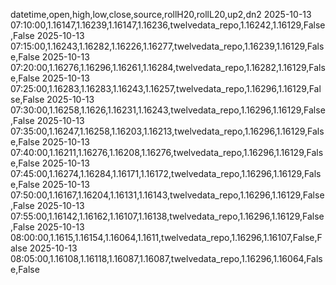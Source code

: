 datetime,open,high,low,close,source,rollH20,rollL20,up2,dn2
2025-10-13 07:10:00,1.16147,1.16239,1.16147,1.16236,twelvedata_repo,1.16242,1.16129,False,False
2025-10-13 07:15:00,1.16243,1.16282,1.16226,1.16277,twelvedata_repo,1.16239,1.16129,False,False
2025-10-13 07:20:00,1.16276,1.16296,1.16261,1.16284,twelvedata_repo,1.16282,1.16129,False,False
2025-10-13 07:25:00,1.16283,1.16283,1.16243,1.16257,twelvedata_repo,1.16296,1.16129,False,False
2025-10-13 07:30:00,1.16258,1.1626,1.16231,1.16243,twelvedata_repo,1.16296,1.16129,False,False
2025-10-13 07:35:00,1.16247,1.16258,1.16203,1.16213,twelvedata_repo,1.16296,1.16129,False,False
2025-10-13 07:40:00,1.16211,1.16276,1.16208,1.16276,twelvedata_repo,1.16296,1.16129,False,False
2025-10-13 07:45:00,1.16274,1.16284,1.16171,1.16172,twelvedata_repo,1.16296,1.16129,False,False
2025-10-13 07:50:00,1.16167,1.16204,1.16131,1.16143,twelvedata_repo,1.16296,1.16129,False,False
2025-10-13 07:55:00,1.16142,1.16162,1.16107,1.16138,twelvedata_repo,1.16296,1.16129,False,False
2025-10-13 08:00:00,1.1615,1.16154,1.16064,1.1611,twelvedata_repo,1.16296,1.16107,False,False
2025-10-13 08:05:00,1.16108,1.16118,1.16087,1.16087,twelvedata_repo,1.16296,1.16064,False,False
